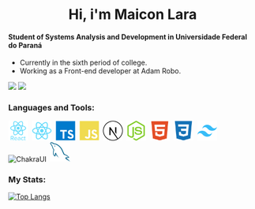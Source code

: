 <h1 align="center">Hi, i'm Maicon Lara</h1>

<h4>Student of Systems Analysis and Development in Universidade Federal do Paraná</h4>
 

- Currently in the sixth period of college.
- Working as a Front-end developer at Adam Robo.

<div > 
 
  <a href = "mailto:maiconlaracontato@gmail.com"><img src="https://img.shields.io/badge/-Gmail-%23333?style=for-the-badge&logo=gmail&logoColor=white" target="_blank"></a>
  <a href="https://www.linkedin.com/in/maiconlara/" target="_blank"><img src="https://img.shields.io/badge/-LinkedIn-%230077B5?style=for-the-badge&logo=linkedin&logoColor=white" target="_blank"></a> 
  


<h3 align="left">Languages and Tools:</h3>
<p align="left">
 <img src="https://github.com/devicons/devicon/blob/master/icons/react/react-original-wordmark.svg" title="React" alt="React" width="40" height="40"/>&nbsp; 
 <img src="https://github.com/devicons/devicon/blob/master/icons/react/react-original.svg" title="React Native" alt="React Native" width="40" height="40"/>&nbsp; 
 <img src="https://github.com/devicons/devicon/blob/master/icons/typescript/typescript-original.svg" title="TypeScript" alt="TypeScript" width="40" height="40"/>&nbsp; 
 <img src="https://github.com/devicons/devicon/blob/master/icons/javascript/javascript-plain.svg" title="JavaScript" alt="JavaScript" width="40" height="40"/>&nbsp;
  <img src="https://github.com/devicons/devicon/blob/master/icons/nextjs/nextjs-line.svg" title="nextjs" alt="nexts" width="40" height="40"/>&nbsp; 
 <img src="https://github.com/devicons/devicon/blob/master/icons/nodejs/nodejs-original.svg" title="nodejs" alt="nodejs" width="40" height="40"/>&nbsp;
 <img src="https://github.com/devicons/devicon/blob/master/icons/html5/html5-plain.svg" title="HTML5" alt="HTML5" width="40" height="40"/>&nbsp; 
  <img src="https://github.com/devicons/devicon/blob/master/icons/css3/css3-plain.svg" title="CSS3" alt="CSS3" width="40" height="40"/>&nbsp; 
  <img src="https://github.com/devicons/devicon/blob/master/icons/tailwindcss/tailwindcss-plain.svg" title="TailwindCSS" alt="TailwindCSS" width="40" height="40"/>&nbsp; 
   <img src="https://avatars.githubusercontent.com/u/54212428?s=48&v=4" title="ChakraUI" alt="ChakraUI" width="40" height="40"/>&nbsp; 
<img src="https://github.com/devicons/devicon/blob/master/icons/mysql/mysql-original.svg" title="MySQL" alt="MySQL" width="40" height="40"/>&nbsp; 


 </p>

### My Stats:

[![Top Langs](https://github-readme-stats.vercel.app/api/top-langs/?username=maiconlara&hide=css&layout=compact&theme=vision-friendly-dark)](https://github.com/anuraghazra/github-readme-stats)
